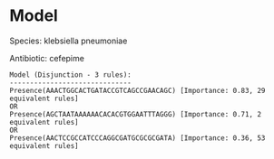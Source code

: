 
# Model

Species: klebsiella pneumoniae

Antibiotic: cefepime

```
Model (Disjunction - 3 rules):
------------------------------
Presence(AAACTGGCACTGATACCGTCAGCCGAACAGC) [Importance: 0.83, 29 equivalent rules]
OR
Presence(AGCTAATAAAAAACACACGTGGAATTTAGGG) [Importance: 0.71, 2 equivalent rules]
OR
Presence(AACTCCGCCATCCCAGGCGATGCGCGCGATA) [Importance: 0.36, 53 equivalent rules]

```

